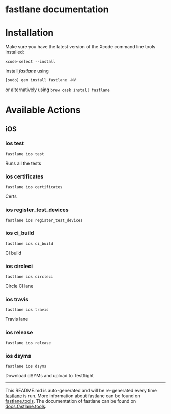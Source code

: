fastlane documentation
================
# Installation

Make sure you have the latest version of the Xcode command line tools installed:

```
xcode-select --install
```

Install _fastlane_ using
```
[sudo] gem install fastlane -NV
```
or alternatively using `brew cask install fastlane`

# Available Actions
## iOS
### ios test
```
fastlane ios test
```
Runs all the tests
### ios certificates
```
fastlane ios certificates
```
Certs
### ios register_test_devices
```
fastlane ios register_test_devices
```

### ios ci_build
```
fastlane ios ci_build
```
CI build
### ios circleci
```
fastlane ios circleci
```
Circle CI lane
### ios travis
```
fastlane ios travis
```
Travis lane
### ios release
```
fastlane ios release
```

### ios dsyms
```
fastlane ios dsyms
```
Download dSYMs and upload to Testflight

----

This README.md is auto-generated and will be re-generated every time [fastlane](https://fastlane.tools) is run.
More information about fastlane can be found on [fastlane.tools](https://fastlane.tools).
The documentation of fastlane can be found on [docs.fastlane.tools](https://docs.fastlane.tools).
